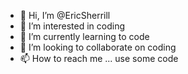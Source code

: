 - 👋 Hi, I’m @EricSherrill
- 👀 I’m interested in coding 
- 🌱 I’m currently learning to code
- 💞️ I’m looking to collaborate on coding
- 📫 How to reach me ... use some code

<!---
EricSherrill/EricSherrill is a ✨ special ✨ repository because its `README.md` (this file) appears on your GitHub profile.
You can click the Preview link to take a look at your changes.
--->

